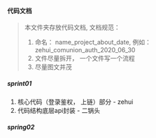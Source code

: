 #### 代码文档

> 本文件夹存放代码文档, 文档规范： 
>1. 命名： name_project_about_date, 例如： zehui_comunion_auth_2020_06_30
>2. 文件尽量拆开， 一个文件写一个流程
>3. 尽量图文并茂

##### sprint01
1. 核心代码（登录鉴权， 上链）部分 - zehui
2. 代码结构底层api封装 - 二锅头

##### spring02